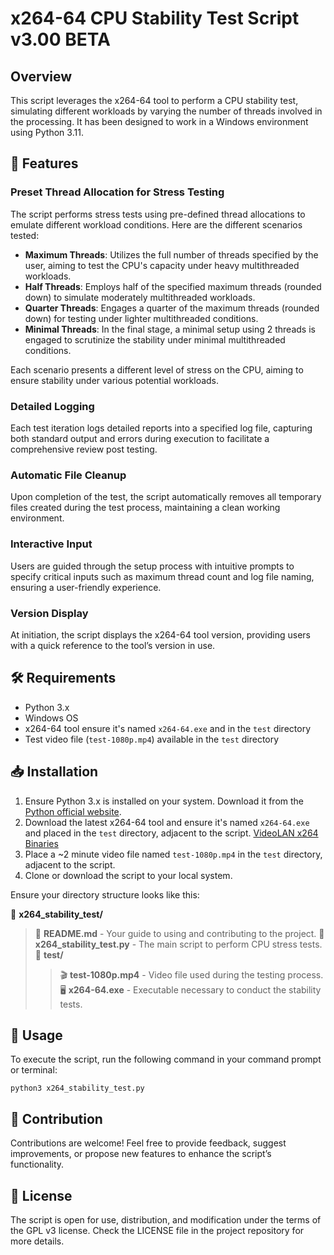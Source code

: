 # x264-64 CPU Stability Test Script v3.00 BETA 

## Overview

This script leverages the x264-64 tool to perform a CPU stability test, simulating different workloads by varying the number of threads involved in the processing. It has been designed to work in a Windows environment using Python 3.11.

## 🚀 Features

### **Preset Thread Allocation for Stress Testing**

The script performs stress tests using pre-defined thread allocations to emulate different workload conditions. Here are the different scenarios tested:

- **Maximum Threads**: Utilizes the full number of threads specified by the user, aiming to test the CPU's capacity under heavy multithreaded workloads.
- **Half Threads**: Employs half of the specified maximum threads (rounded down) to simulate moderately multithreaded workloads.
- **Quarter Threads**: Engages a quarter of the maximum threads (rounded down) for testing under lighter multithreaded conditions.
- **Minimal Threads**: In the final stage, a minimal setup using 2 threads is engaged to scrutinize the stability under minimal multithreaded conditions.

Each scenario presents a different level of stress on the CPU, aiming to ensure stability under various potential workloads.

### **Detailed Logging**

Each test iteration logs detailed reports into a specified log file, capturing both standard output and errors during execution to facilitate a comprehensive review post testing.

### **Automatic File Cleanup**

Upon completion of the test, the script automatically removes all temporary files created during the test process, maintaining a clean working environment.

### **Interactive Input**

Users are guided through the setup process with intuitive prompts to specify critical inputs such as maximum thread count and log file naming, ensuring a user-friendly experience.

### **Version Display**

At initiation, the script displays the x264-64 tool version, providing users with a quick reference to the tool’s version in use.

## 🛠 Requirements

- Python 3.x
- Windows OS
- x264-64 tool ensure it's named `x264-64.exe` and in the `test` directory
- Test video file (`test-1080p.mp4`) available in the `test` directory

## 📥 Installation

1. Ensure Python 3.x is installed on your system. Download it from the [Python official website](https://www.python.org/).
2. Download the latest x264-64 tool and ensure it's named `x264-64.exe` and placed in the `test` directory, adjacent to the script. [VideoLAN x264 Binaries](https://artifacts.videolan.org/x264/)
3. Place a ~2 minute video file named `test-1080p.mp4` in the `test` directory, adjacent to the script.
4. Clone or download the script to your local system.

Ensure your directory structure looks like this:

📂 **x264_stability_test/**
> 📝 **README.md** - Your guide to using and contributing to the project.
> 🐍 **x264_stability_test.py** - The main script to perform CPU stress tests.
> 📁 **test/**
>> 🎬 **test-1080p.mp4** - Video file used during the testing process.
>> 🖥️ **x264-64.exe** - Executable necessary to conduct the stability tests.

## 🚀 Usage

To execute the script, run the following command in your command prompt or terminal:

```
python3 x264_stability_test.py

```

## 🤝 Contribution

Contributions are welcome! Feel free to provide feedback, suggest improvements, or propose new features to enhance the script’s functionality.

## 📄 License

The script is open for use, distribution, and modification under the terms of the GPL v3 license. Check the LICENSE file in the project repository for more details.
